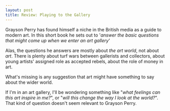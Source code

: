 ```yaml
---
layout: post
title: Review: Playing to the Gallery
---
```


Grayson Perry has found himself a niche in the British media as a guide to modern art. In this short book he sets out to '*answer the basic questions that might come up when we enter an art gallery*'

Alas, the questions he answers are mostly about *the art world*, not about *art*. There is plenty about turf wars between gallerists and collectors, about young artists' assigned role as accepted rebels, about the role of money in art.

What's missing is any suggestion that art might have something to say about the wider world.

If I'm in an art gallery, I'll be wondering something like "*what feelings can this art inspire in me?*", or "*will this change the way I look at the world?*". That kind of question doesn't seem relevant to Grayson Perry.

